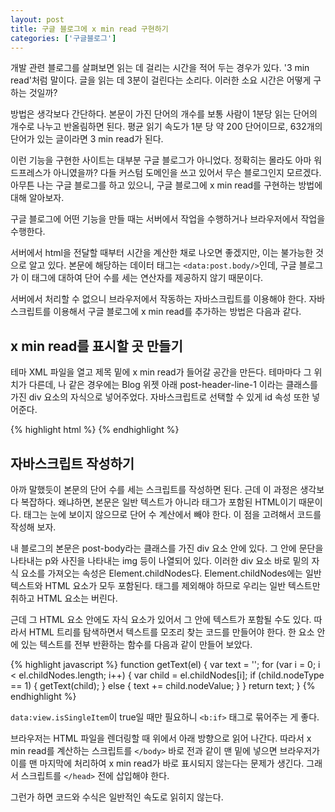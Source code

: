 ```yaml
---
layout: post
title: 구글 블로그에 x min read 구현하기
categories: ['구글블로그']
---
```

개발 관련 블로그를 살펴보면 읽는 데 걸리는 시간을 적어 두는 경우가 있다. '3 min read'처럼 말이다. 글을 읽는 데 3분이 걸린다는 소리다. 이러한 소요 시간은 어떻게 구하는 것일까?

방법은 생각보다 간단하다. 본문이 가진 단어의 개수를 보통 사람이 1분당 읽는 단어의 개수로 나누고 반올림하면 된다. 평균 읽기 속도가 1분 당 약 200 단어이므로, 632개의 단어가 있는 글이라면 3 min read가 된다.

이런 기능을 구현한 사이트는 대부분 구글 블로그가 아니었다. 정확히는 몰라도 아마 워드프레스가 아니였을까? 다들 커스텀 도메인을 쓰고 있어서 무슨 블로그인지 모르겠다. 아무튼 나는 구글 블로그를 하고 있으니, 구글 블로그에 x min read를 구현하는 방법에 대해 알아보자.

구글 블로그에 어떤 기능을 만들 때는 서버에서 작업을 수행하거나 브라우저에서 작업을 수행한다. 

서버에서 html을 전달할 때부터 시간을 계산한 채로 나오면 좋겠지만, 이는 불가능한 것으로 알고 있다. 본문에 해당하는 데이터 태그는 `<data:post.body/>`인데, 구글 블로그가 이 태그에 대하여 단어 수를 세는 연산자를 제공하지 않기 때문이다.

서버에서 처리할 수 없으니 브라우저에서 작동하는 자바스크립트를 이용해야 한다. 자바스크립트를 이용해서 구글 블로그에 x min read를 추가하는 방법은 다음과 같다.

## x min read를 표시할 곳 만들기
테마 XML 파일을 열고 제목 밑에 x min read가 들어갈 공간을 만든다. 테마마다 그 위치가 다른데, 나 같은 경우에는 Blog 위젯 아래 post-header-line-1 이라는 클래스를 가진 div 요소의 자식으로 넣어주었다. 자바스크립트로 선택할 수 있게 id 속성 또한 넣어준다.

{% highlight html %}
<span id="post-rdtime"></span>
{% endhighlight %}

## 자바스크립트 작성하기
아까 말했듯이 본문의 단어 수를 세는 스크립트를 작성하면 된다. 근데 이 과정은 생각보다 복잡하다. 왜냐하면, 본문은 일반 텍스트가 아니라 태그가 포함된 HTML이기 때문이다. 태그는 눈에 보이지 않으므로 단어 수 계산에서 빼야 한다. 이 점을 고려해서 코드를 작성해 보자.

내 블로그의 본문은 post-body라는 클래스를 가진 div 요소 안에 있다. 그 안에 문단을 나타내는 p와 사진을 나타내는 img 등이 나열되어 있다. 이러한 div 요소 바로 밑의 자식 요소를 가져오는 속성은 Element.childNodes다. Element.childNodes에는 일반 텍스트와 HTML 요소가 모두 포함된다. 태그를 제외해야 하므로 우리는 일반 텍스트만 취하고 HTML 요소는 버린다.

근데 그 HTML 요소 안에도 자식 요소가 있어서 그 안에 텍스트가 포함될 수도 있다. 따라서 HTML 트리를 탐색하면서 텍스트를 모조리 찾는 코드를 만들어야 한다. 한 요소 안에 있는 텍스트를 전부 반환하는 함수를 다음과 같이 만들어 보았다.

{% highlight javascript %}
function getText(el) {
    var text = '';
    for (var i = 0; i < el.childNodes.length; i++) {
        var child = el.childNodes[i];
        if (child.nodeType == 1) {
            getText(child);
        } else {
            text += child.nodeValue;
        }
    }
    return text;
}
{% endhighlight %}

`data:view.isSingleItem`이 true일 때만 필요하니 `<b:if>` 태그로 묶어주는 게 좋다.


브라우저는 HTML 파일을 렌더링할 때 위에서 아래 방향으로 읽어 나간다. 따라서 x min read를 계산하는 스크립트를 `</body>` 바로 전과 같이 맨 밑에 넣으면 브라우저가 이를 맨 마지막에 처리하여 x min read가 바로 표시되지 않는다는 문제가 생긴다. 그래서 스크립트를 `</head>` 전에 삽입해야 한다.

그런가 하면 코드와 수식은 일반적인 속도로 읽히지 않는다. 

